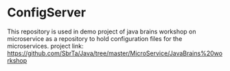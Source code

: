 # ConfigServer
 
This repository is used in demo project of java brains workshop on microservice as a repository to hold configuration files for the microservices.
project link: https://github.com/SbrTa/Java/tree/master/MicroService/JavaBrains%20workshop
